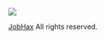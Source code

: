 ![](./Source_Code/resources/Misc_files/AzePUG_Algo_Data_Structures_book.png)

[JobHax](https://jobhax.com/) All rights reserved.
